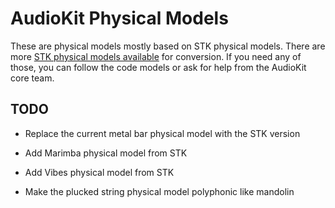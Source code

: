 # AudioKit Physical Models

These are physical models mostly based on STK physical models.  There are more [STK physical models available](https://ccrma.stanford.edu/software/stk/classes.html) for conversion. 
If you need any of those, you can follow the code models or ask for help from the AudioKit core team.

## TODO

* Replace the current metal bar physical model with the STK version

* Add Marimba physical model from STK

* Add Vibes physical model from STK

* Make the plucked string physical model polyphonic like mandolin

